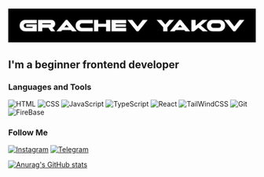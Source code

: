 ![Header](https://github.com/gra4evyakov/gra4evyakov/blob/main/assets/image.png)

## I'm a beginner frontend developer

### Languages and Tools
![HTML](https://img.shields.io/badge/-HTML-090909?style=for-the-badge&logo=html5)
![CSS](https://img.shields.io/badge/-CSS-090909?style=for-the-badge&logo=css3)
![JavaScript](https://img.shields.io/badge/-JavaScript-090909?style=for-the-badge&logo=JavaScript)
![TypeScript](https://img.shields.io/badge/-TypeScript-090909?style=for-the-badge&logo=TypeScript)
![React](https://img.shields.io/badge/-React-090909?style=for-the-badge&logo=React)
![TailWindCSS](https://img.shields.io/badge/-TailWind-090909?style=for-the-badge&logo=TailWindCSS)
![Git](https://img.shields.io/badge/-Git-090909?style=for-the-badge&logo=Git)
![FireBase](https://img.shields.io/badge/-FireBase-090909?style=for-the-badge&logo=FireBase)

### Follow Me

[![Instagram](https://img.shields.io/badge/-Instagram-090909?style=for-the-badge&logo=Instagram)](https://www.instagram.com/yakov.grachev/)
[![Telegram](https://img.shields.io/badge/-Telegram-090909?style=for-the-badge&logo=Telegram)](https://t.me/grachevyakov)

[![Anurag's GitHub stats](https://github-readme-stats.vercel.app/api?username=gra4evyakov&show_icons=true&theme=dark)](https://github.com/anuraghazra/github-readme-stats)
